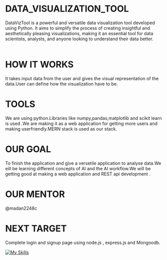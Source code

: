 # DATA_VISUALIZATION_TOOL
DataVizTool is a powerful and versatile data visualization tool developed using Python. It aims to simplify the process of creating insightful and aesthetically pleasing visualizations, making it an essential tool for data scientists, analysts, and anyone looking to understand their data better.    
<br>

# HOW IT WORKS
It takes input data from the user and gives the visual representation of the data.User can define how the visualization have to be.

# TOOLS
We are using python.Libraries like numpy,pandas,matplotlib and scikit learn is used .We are making it as a web application for getting more users and making userfriendly.MERN stack is used as our stack.

# OUR GOAL
To finish the application and give a versetile application to analyse data.We eill be learning different concepts of AI and the AI workflow.We will be getting good at making a web application and REST api development .

# OUR MENTOR
@madan2248c






# NEXT TARGET
Complete login and signup page using node.js , express.js and Mongoodb.

[![My Skills](https://skillicons.dev/icons?i=py)](https://skillicons.dev)

<br>
<br>
<br> 
<br>
<br>
<br>
<br>
<br>


